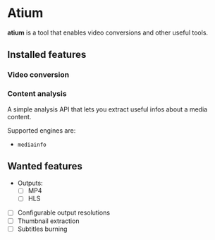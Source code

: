 # Atium

**atium** is a tool that enables video conversions and other useful tools.

## Installed features
### Video conversion
### Content analysis
A simple analysis API that lets you extract useful infos about a media content.

Supported engines are:
* `mediainfo`


## Wanted features
- Outputs:
  - [ ] MP4
  - [ ] HLS
- [ ] Configurable output resolutions
- [ ] Thumbnail extraction
- [ ] Subtitles burning